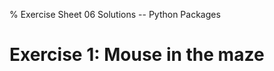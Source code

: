 % Exercise Sheet 06 Solutions -- Python Packages


# Exercise 1: Mouse in the maze

```{ .python file=06_Packages/code/solution/mazesolver/__init__.py }
```

```{ .python file=06_Packages/code/solution/mazesolver/io.py }
```

```{ .python file=06_Packages/code/solution/mazesolver/solver.py }
```

```{ .python .exec file=06_Packages/code/solution/solve_maze.py wd=06_Packages/code/solution }
```

